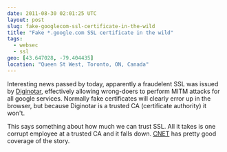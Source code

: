 ```yaml
---
date: 2011-08-30 02:01:25 UTC
layout: post
slug: fake-googlecom-ssl-certificate-in-the-wild
title: "Fake *.google.com SSL certificate in the wild"
tags:
  - websec
  - ssl
geo: [43.647028, -79.404435]
location: "Queen St West, Toronto, ON, Canada"
---
```

<p>Interesting news passed by today, apparently a fraudelent SSL was issued by <a href="http://www.diginotar.com/">Diginotar</a>, effectively allowing wrong-doers to perform MITM attacks for all google services. Normally fake certificates will clearly error up in the browser, but because Diginotar is a trusted CA (certificate authority) it won't.</p>

<p>This says something about how much we can trust SSL. All it takes is one corrupt employee at a trusted CA and it falls down. <a href="http://news.cnet.com/8301-27080_3-20098894-245/fraudulent-google-certificate-points-to-internet-attack/">CNET</a> has pretty good coverage of the story.</p>

